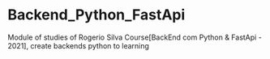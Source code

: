 # Backend_Python_FastApi
 Module of studies of Rogerio Silva Course[BackEnd com Python & FastApi - 2021], create backends python to learning
